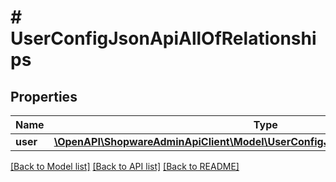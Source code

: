 # # UserConfigJsonApiAllOfRelationships

## Properties

Name | Type | Description | Notes
------------ | ------------- | ------------- | -------------
**user** | [**\OpenAPI\ShopwareAdminApiClient\Model\UserConfigJsonApiAllOfRelationshipsUser**](UserConfigJsonApiAllOfRelationshipsUser.md) |  | [optional]

[[Back to Model list]](../../README.md#models) [[Back to API list]](../../README.md#endpoints) [[Back to README]](../../README.md)
